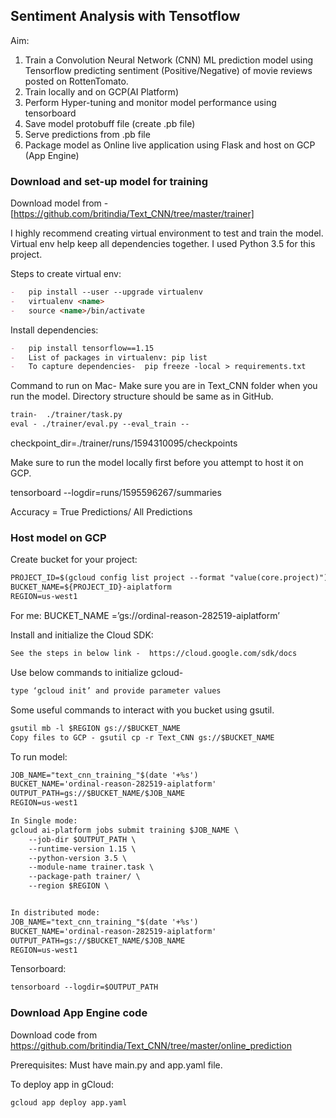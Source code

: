 ## Sentiment Analysis with Tensotflow

Aim: 
1.	Train a Convolution Neural Network (CNN) ML prediction model using Tensorflow predicting sentiment (Positive/Negative) of movie reviews posted on RottenTomato.
2.	Train locally and on GCP(AI Platform)
3.	Perform Hyper-tuning and monitor model performance using tensorboard
4.	Save model protobuff file (create .pb file)
5.	Serve predictions from .pb file
6.	Package model as Online live application using Flask and host on GCP (App Engine)


### Download and set-up model for training

Download model from - [https://github.com/britindia/Text_CNN/tree/master/trainer]

I highly recommend creating virtual environment to test and train the model. Virtual env help keep all dependencies together. 
I used Python 3.5 for this project.

Steps to create virtual env:
```markdown
-	pip install --user --upgrade virtualenv
-	virtualenv <name>
-	source <name>/bin/activate

```
Install dependencies:
```markdown
-	pip install tensorflow==1.15
-	List of packages in virtualenv: pip list
-	To capture dependencies-  pip freeze -local > requirements.txt
```

Command to run on Mac- 
Make sure you are in Text_CNN folder when you run the model. Directory structure should be same as in GitHub.
```markdown
train-  ./trainer/task.py
eval - ./trainer/eval.py --eval_train --
```
checkpoint_dir=./trainer/runs/1594310095/checkpoints

Make sure to run the model locally first before you attempt to host it on GCP.

tensorboard --logdir=runs/1595596267/summaries

Accuracy = True Predictions/ All Predictions

### Host model on GCP

Create bucket for your project:
```markdown
PROJECT_ID=$(gcloud config list project --format "value(core.project)")
BUCKET_NAME=${PROJECT_ID}-aiplatform
REGION=us-west1
```
For me: BUCKET_NAME =’gs://ordinal-reason-282519-aiplatform’

Install and initialize the Cloud SDK:
```markdown
See the steps in below link -  https://cloud.google.com/sdk/docs
```

Use below commands to initialize gcloud- 
```markdown
type ‘gcloud init’ and provide parameter values
```

Some useful commands to interact with you bucket using gsutil.
```markdown
gsutil mb -l $REGION gs://$BUCKET_NAME
Copy files to GCP - gsutil cp -r Text_CNN gs://$BUCKET_NAME
```

To run model:
```markdown
JOB_NAME="text_cnn_training_"$(date '+%s')
BUCKET_NAME='ordinal-reason-282519-aiplatform'
OUTPUT_PATH=gs://$BUCKET_NAME/$JOB_NAME
REGION=us-west1

In Single mode:
gcloud ai-platform jobs submit training $JOB_NAME \
    --job-dir $OUTPUT_PATH \
    --runtime-version 1.15 \
    --python-version 3.5 \
    --module-name trainer.task \
    --package-path trainer/ \
    --region $REGION \


In distributed mode:
JOB_NAME="text_cnn_training_"$(date '+%s')
BUCKET_NAME='ordinal-reason-282519-aiplatform'
OUTPUT_PATH=gs://$BUCKET_NAME/$JOB_NAME
REGION=us-west1
```

Tensorboard:
```markdown
tensorboard --logdir=$OUTPUT_PATH
```
### Download App Engine code

Download code from https://github.com/britindia/Text_CNN/tree/master/online_prediction

Prerequisites: Must have main.py and app.yaml file.

To deploy app in gCloud:
```markdown
gcloud app deploy app.yaml
```
